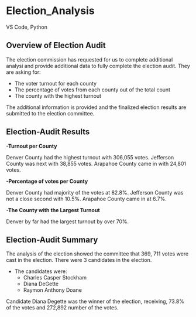 # Election_Analysis
VS Code, Python
## Overview of Election Audit
The election commission has requested for us to complete additional analysi and provide additional data to fully complete the election audit. They are asking for:

- The voter turnout for each county
- The percentage of votes from each county out of the total count
- The county with the highest turnout

The additional information is provided and the finalized election results are submitted to the election committee.

## Election-Audit Results 


**-Turnout per County**

Denver County had the highest turnout with 306,055 votes.
Jefferson County was next with 38,855 votes.
Arapahoe County came in with 24,801 votes.

**-Percentage of votes per County**

Denver County had majority of the votes at 82.8%.
Jefferson County was not a close second with 10.5%.
Arapahoe County came in at 6.7%.

**-The County with the Largest Turnout**

Denver by far had the largest turnout by over 70%.


## Election-Audit Summary
The analysis of the election showed the committee that 369, 711 votes were cast in the election. There were 3 candidates in the election. 

- The candidates were:
    - Charles Casper Stockham
    - Diana DeGette
    - Raymon Anthony Doane

Candidate Diana Degette was the winner of the election, receiving, 73.8% of the votes and 272,892 number of the votes.
    

   
   
    
